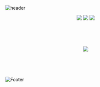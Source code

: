 ![header](https://capsule-render.vercel.app/api?type=waving&height=400&text=SilverEarth&nbsp;Github!&desc=Hello%20my%20world&animation=fadeIn&fontColor=858585&color=ffe6e6)


<div align="center">
	<img src="https://img.shields.io/badge/Java-007396?style=flat&logo=Java&logoColor=white" />
	<img src="https://img.shields.io/badge/HTML5-E34F26?style=flat&logo=HTML5&logoColor=white" />
	<img src="https://img.shields.io/badge/CSS3-1572B6?style=flat&logo=CSS3&logoColor=white" />
</div>

<br><br><br>

<div align="center">

<picture>
<source 
  srcset="https://github-readme-stats.vercel.app/api?username=anuraghazra&show_icons=true&theme=dark"
  media="(prefers-color-scheme: dark)"/>
<source
  srcset="https://github-readme-stats.vercel.app/api?username=guz9&show_icons=true"
  media="(prefers-color-scheme: light), (prefers-color-scheme: no-preference)"/>
<img src="https://github-readme-stats.vercel.app/api?username=guz9&show_icons=true" />
</picture>

</div>

<br><br><br>

![Footer](https://capsule-render.vercel.app/api?type=waving&color=ffe6e6&height=200&section=footer)
